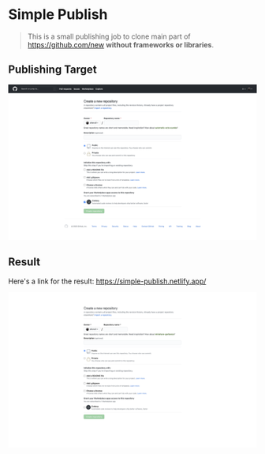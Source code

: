 # Simple Publish

> This is a small publishing job to clone main part of https://github.com/new **without frameworks or libraries**.

## Publishing Target

<p align="center">
  <img src="./src/assets/images/github-origin.png" alt="github origin" width="720" />
</p>

## Result

Here's a link for the result: https://simple-publish.netlify.app/

<p align="center">
  <img src="./src/assets/images/github-publish-result.png" alt="github publish result" width="720" />
</p>
